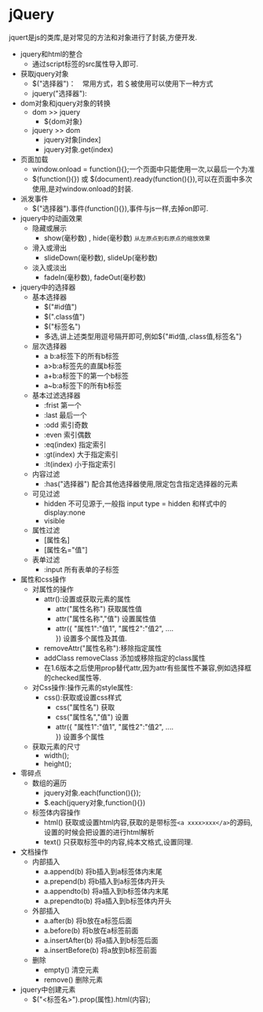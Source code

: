 # jQuery #
jquert是js的类库,是对常见的方法和对象进行了封装,方便开发.

- jquery和html的整合
	- 通过script标签的src属性导入即可.
- 获取jquery对象
	- $("选择器")：　常用方式，若＄被使用可以使用下一种方式
	- jquery("选择器"):
- dom对象和jquery对象的转换
	- dom >> jquery
		- ${dom对象}
	- jquery >> dom
		- jquery对象[index]
		- jquery对象.get(index)
- 页面加载
	- window.onload = function(){};一个页面中只能使用一次,以最后一个为准
	- $(function(){}) 或 $(document).ready(function(){}),可以在页面中多次使用,是对window.onload的封装.
- 派发事件
	- $("选择器").事件(function(){}),事件与js一样,去掉on即可.
- jquery中的动画效果
	- 隐藏或展示
		- show(毫秒数) , hide(毫秒数)  `从左原点到右原点的缩放效果`
	- 滑入或滑出
		- slideDown(毫秒数), slideUp(毫秒数)
	- 淡入或淡出
		- fadeIn(毫秒数), fadeOut(毫秒数)
- jquery中的选择器
	- 基本选择器
		- $("#id值")
		- $(".class值")
		- $("标签名")
		- 多选,讲上述类型用逗号隔开即可,例如${"#id值,.class值,标签名"}
	- 层次选择器
		- a b:a标签下的所有b标签
		- a>b:a标签先的直属b标签
		- a+b:a标签下的第一个b标签
		- a~b:a标签下的所有b标签
	- 基本过滤选择器
		- :frist 第一个
		- :last 最后一个
		- :odd 索引奇数
		- :even 索引偶数
		- :eq(index) 指定索引
		- :gt(index) 大于指定索引
		- :lt(index) 小于指定索引
	- 内容过滤
		- :has("选择器") 配合其他选择器使用,限定包含指定选择器的元素
	- 可见过滤
		- hidden 不可见源于,一般指 input type = hidden 和样式中的display:none
		- visible
	- 属性过滤
		- [属性名]
		- [属性名="值"]
	- 表单过滤
		- :input  所有表单的子标签
- 属性和css操作
	- 对属性的操作
		- attr():设置或获取元素的属性
			- attr("属性名称") 获取属性值
			- attr("属性名称","值") 设置属性值
			- attr({
				"属性1":"值1",
				"属性2":"值2",
				....	
			  })  设置多个属性及其值.
		- removeAttr("属性名称"):移除指定属性
		- addClass removeClass 添加或移除指定的class属性
		- 在1.6版本之后使用prop替代attr,因为attr有些属性不兼容,例如选择框的checked属性等.
	- 对Css操作:操作元素的style属性:
		- css():获取或设置css样式
			- css("属性名") 获取
			- css("属性名","值") 设置
			- attr({
				"属性1":"值1",
				"属性2":"值2",
				....	
			  })  设置多个属性
	- 获取元素的尺寸
		- width();
		- height();
- 零碎点
	- 数组的遍历
		- jquery对象.each(function(){});
		- $.each(jquery对象,function(){})
	- 标签体内容操作
		- html() 获取或设置html内容,获取的是带标签`<a xxxx>xxx</a>`的源码,设置的时候会把设置的进行html解析
		- text() 只获取标签中的内容,纯本文格式,设置同理.
- 文档操作
	- 内部插入
		- a.append(b)  将b插入到a标签体内末尾
		- a.prepend(b) 将b插入到a标签体内开头
		- a.appendto(b) 将a插入到b标签体内末尾
		- a.prependto(b) 将a插入到b标签体内开头
	- 外部插入
		- a.after(b) 将b放在a标签后面
		- a.before(b) 将b放在a标签前面
		- a.insertAfter(b) 将a插入到b标签后面
		- a.insertBefore(b) 将a放到b标签前面
	- 删除
		- empty() 清空元素
		- remove() 删除元素
- jquery中创建元素
	- $("<标签名>").prop(属性).html(内容);